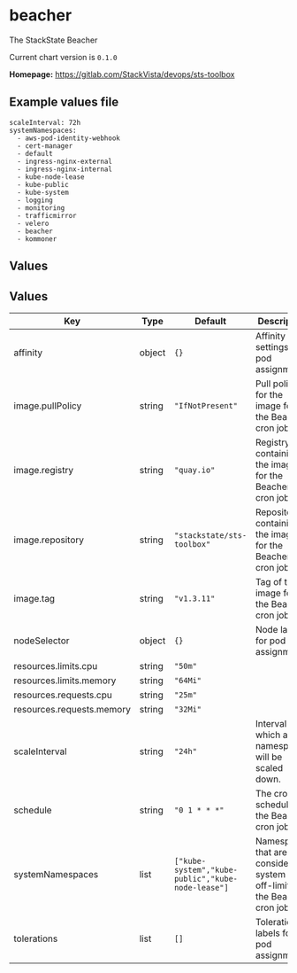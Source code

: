 # beacher

The StackState Beacher

Current chart version is `0.1.0`

**Homepage:** <https://gitlab.com/StackVista/devops/sts-toolbox>

## Example values file

```
scaleInterval: 72h
systemNamespaces:
  - aws-pod-identity-webhook
  - cert-manager
  - default
  - ingress-nginx-external
  - ingress-nginx-internal
  - kube-node-lease
  - kube-public
  - kube-system
  - logging
  - monitoring
  - trafficmirror
  - velero
  - beacher
  - kommoner
```

## Values

## Values

| Key | Type | Default | Description |
|-----|------|---------|-------------|
| affinity | object | `{}` | Affinity settings for pod assignment. |
| image.pullPolicy | string | `"IfNotPresent"` | Pull policy for the image for the Beacher cron job |
| image.registry | string | `"quay.io"` | Registry containing the image for the Beacher cron job |
| image.repository | string | `"stackstate/sts-toolbox"` | Repository containing the image for the Beacher cron job |
| image.tag | string | `"v1.3.11"` | Tag of the image for the Beacher cron job |
| nodeSelector | object | `{}` | Node labels for pod assignment. |
| resources.limits.cpu | string | `"50m"` |  |
| resources.limits.memory | string | `"64Mi"` |  |
| resources.requests.cpu | string | `"25m"` |  |
| resources.requests.memory | string | `"32Mi"` |  |
| scaleInterval | string | `"24h"` | Interval after which a namespace will be scaled down. |
| schedule | string | `"0 1 * * *"` | The cron schedule for the Beacher cron job. |
| systemNamespaces | list | `["kube-system","kube-public","kube-node-lease"]` | Namespaces that are considered system and off-limits to the Beacher cron job. |
| tolerations | list | `[]` | Toleration labels for pod assignment. |
